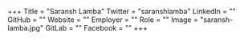 +++
Title = "Saransh Lamba"
Twitter = "saranshlamba"
LinkedIn = ""
GitHub = ""
Website = ""
Employer = ""
Role = ""
Image = "saransh-lamba.jpg"
GitLab = ""
Facebook = ""
+++
